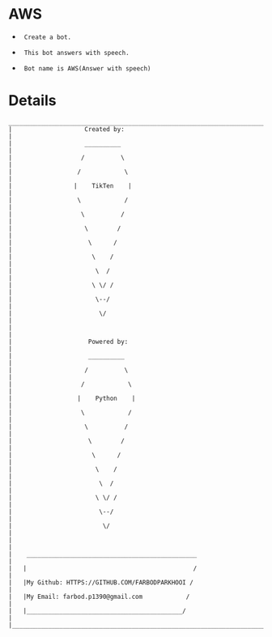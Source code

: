 # AWS
-
       Create a bot.
-
       This bot answers with speech.
-
       Bot name is AWS(Answer with speech)

# Details
    __________________________________________________________________________________
    |                    Created by:                                                  |
    |                    __________                                                   |
    |                   /          \                                                  |
    |                  /            \                                                 |
    |                 |    TikTen    |                                                |
    |                  \            /                                                 |
    |                   \          /                                                  |
    |                    \        /                                                   |
    |                     \      /                                                    |
    |                      \    /                                                     |
    |                       \  /                                                      |
    |                      \ \/ /                                                     |
    |                       \--/                                                      |
    |                        \/                                                       |
    |                                                                                 |
    |                     Powered by:                                                 |
    |                     __________                                                  |
    |                    /          \                                                 |
    |                   /            \                                                |
    |                  |    Python    |                                               |
    |                   \            /                                                |
    |                    \          /                                                 |
    |                     \        /                                                  |
    |                      \      /                                                   |
    |                       \    /                                                    |
    |                        \  /                                                     |
    |                       \ \/ /                                                    |
    |                        \--/                                                     |
    |                         \/                                                      |
    |                                                                                 |
    |    _______________________________________________                              |
    |   |                                              /                              |
    |   |My Github: HTTPS://GITHUB.COM/FARBODPARKHOOI /                               |
    |   |My Email: farbod.p1390@gmail.com            /                                |
    |   |___________________________________________/                                 |
    |_________________________________________________________________________________|

